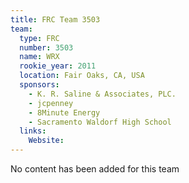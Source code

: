 ```yaml
---
title: FRC Team 3503
team:
  type: FRC
  number: 3503
  name: WRX
  rookie_year: 2011
  location: Fair Oaks, CA, USA
  sponsors:
    - K. R. Saline & Associates, PLC.
    - jcpenney
    - 8Minute Energy
    - Sacramento Waldorf High School
  links:
    Website: 
---
```

No content has been added for this team